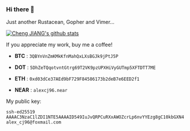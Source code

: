 ### Hi there 👋

Just another Rustacean, Gopher and Vimer...

[![Cheng JIANG's github stats](https://github-readme-stats.vercel.app/api?username=gopherj&theme=gruvbox)](https://github.com/gopherj/github-readme-stats)

If you appreciate my work, buy me a coffee!

- **BTC**  :  `3QBYnVnZmKMkKfnMahQxLXsBGJk9jPtJ5P`

- **DOT**  :  `5DhZeTQqotvntGtrg69T2VK9pzUPXHiVyGUTmp5XFTDTT7ME`

- **ETH**  :  `0xd03dCe37AEd9bF729F84586173b2deB7e6EED2f1`

- **NEAR** :  `alexcj96.near`

My public key:

```
ssh-ed25519 AAAAC3NzaC1lZDI1NTE5AAAAID549IuJvQRPCuRXxAWOZcrLp6nvYYEzg8gC10kbGXN4 alex_cj96@foxmail.com
```
